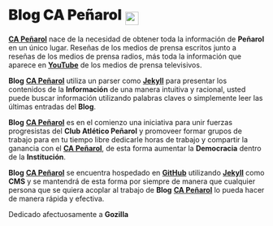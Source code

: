 # <span style="font-weight:900">Blog CA Peñarol</span> <img src="https://capeniarol.github.io/inicio/favicon.ico" width="26.5px" style="vertical-align:-10;">

[<strong>CA Peñarol</strong>](http://xn--capearol-g3a.cf) nace de la necesidad de obtener toda la información de <strong>Peñarol</strong> en un único lugar. Reseñas de los medios de prensa escritos junto a reseñas de los medios de prensa radios, más toda la información que aparece en [<strong>YouTube</strong>](https://youtube.com) de los medios de prensa televisivos.

<strong>Blog</strong> [<strong>CA Peñarol</strong>](http://xn--capearol-g3a.cf) utiliza un parser como [<strong>Jekyll</strong>](https://jekyllrb.com) para presentar los contenidos de la <strong>Información</strong> de una manera intuitiva y racional, usted puede buscar información utilizando palabras claves o simplemente leer las últimas entradas del <strong>Blog</strong>.

<strong>Blog</strong> [<strong>CA Peñarol</strong>](http://xn--capearol-g3a.cf) es en el comienzo una iniciativa para unir fuerzas progresistas del <strong>Club Atlético Peñarol</strong> y promoveer formar grupos de trabajo para en tu tiempo libre dedicarle horas de trabajo y compartir la ganancia con el [<strong>CA Peñarol</strong>](http://xn--capearol-g3a.cf), de esta forma aumentar la <strong>Democracia</strong> dentro de la <strong>Institución</strong>.

<strong>Blog</strong> [<strong>CA Peñarol</strong>](http://xn--capearol-g3a.cf) se encuentra hospedado en [<strong>GitHub</strong>](https://github.com/abuseombudsman/blogcarbonero/) utilizando [<strong>Jekyll</strong>](https://jekyllrb.com) como <strong>CMS</strong> y se mantendrá de esta forma por siempre de manera que cualquier persona que se quiera acoplar al trabajo de <strong>Blog</strong> [<strong>CA Peñarol</strong>](http://xn--capearol-g3a.cf) lo pueda hacer de manera rápida y efectiva.

Dedicado afectuosamente a <strong>Gozilla</strong>

